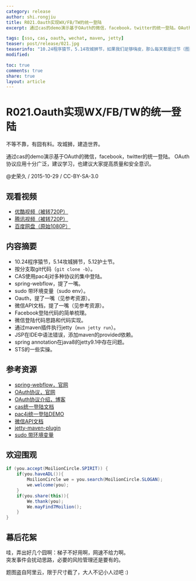 ```yaml
---
category: release
author: shi.rongjiu
title: R021.Oauth实现WX/FB/TW的统一登陆
excerpt: 通过cas的demo演示基于OAuth的微信，facebook，twitter的统一登陆。OAuth协议应用十分广泛，建议学习，也建议大家提高质量和安全意识。

tags: [sso, cas, oauth, wechat, maven, jetty]
teaser: post/release/021.jpg
teaserinfo: "10.24程序猿节，5.14攻城狮节，如果我们足够嗨皮，那么每天都是过节（图盗自阿里）"
modified:

toc: true
comments: true
share: true
layout: article
---
```


# R021.Oauth实现WX/FB/TW的统一登陆

不等不靠，有囧有料。攻城狮，建造世界。  

通过cas的demo演示基于OAuth的微信，facebook，twitter的统一登陆。
OAuth协议应用十分广泛，建议学习，也建议大家提高质量和安全意识。


@史荣久 / 2015-10-29 / CC-BY-SA-3.0  

## 观看视频

  * [优酷视频（被转720P）](http://v.youku.com/v_show/id_XMTM2ODU1NTQ3Mg==.html)
  * [腾讯视频（被转720P）](http://v.qq.com/x/page/e0170q304s5.html)
  * [百度网盘（原始1080P）](http://pan.baidu.com/s/1boBRrfL)

## 内容摘要

  * 10.24程序猿节，5.14攻城狮节，5.12护士节。
  * 按分支取git代码（`git clone -b`）。
  * CAS使用pac4j对多种协议的集中登陆。
  * spring-webflow，提了一嘴。
  * sudo 带环境变量（sudo env）。
  * Oauth，提了一嘴（见参考资源）。
  * 微信API文档，提了一嘴（见参考资源）。
  * Facebook登陆代码的简单梳理。
  * 微信登陆代码思路和代码实现。
  * 通过maven插件执行jetty（`mvn jetty run`）。
  * JSP在IDE中语法错误，添加maven的provided依赖。
  * spring annotation在java8的jetty9.1中存在问题。
  * STS的一些实操。

## 参考资源

 * [spring-webflow，官网](http://docs.spring.io/spring-webflow/docs/2.4.0.RELEASE/reference/html/defining-flows.html)
 * [OAuth协议，官网](http://oauth.net/2/)
 * [OAuth协议介绍，博客](http://www.ruanyifeng.com/blog/2014/05/oauth_2_0.html)
 * [cas统一登陆文档](http://jasig.github.io/cas/4.1.x/integration/Delegate-Authentication.html)
 * [pac4j统一登陆DEMO](https://github.com/leleuj/cas-pac4j-oauth-demo/tree/4.1.x)
 * [微信API文档](https://open.weixin.qq.com/cgi-bin/showdocument?action=dir_list&t=resource/res_list&verify=1&id=open1419316505&lang=zh_CN)
 * [jetty-maven-plugin](http://www.eclipse.org/jetty/documentation/current/jetty-maven-plugin.html)
 * [sudo 带环境变量](http://stackoverflow.com/questions/257616/sudo-changes-path-why)

## 欢迎围观

``` java
if (you.accept(MoilionCircle.SPIRIT)) {
    if(you.haveADL()){
        MoilionCircle we = you.search(MoilionCircle.SLOGAN);
        we.welcome(you);
    }
    if(you.share(this)){
        We.thank(you);
        We.mayFind7Moilion();
    }
}
```

## 幕后花絮

哇，弄出好几个囧啊：梯子不好用啊，网速不给力啊。  
突发事件会扰动思路，必要的风险管理还是要有的。

题图盗自阿里云，限于尺寸截了，大人不记小人过吧 :)